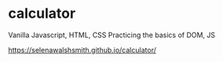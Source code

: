 # calculator
Vanilla Javascript, HTML, CSS 
Practicing the basics of DOM, JS

https://selenawalshsmith.github.io/calculator/
